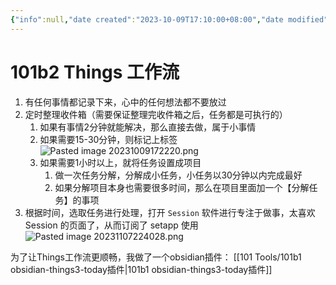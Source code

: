 ```yaml
---
{"info":null,"date created":"2023-10-09T17:10:00+08:00","date modified":"2024-04-14T23:27:57+08:00","tags":["效率","tools","things3"],"dg-publish":true,"permalink":"/101 Tools/101b2 Things 工作流/","dgPassFrontmatter":true,"noteIcon":"2","created":"2023-10-09T17:10:00+08:00","updated":"2024-04-14T23:27:57+08:00"}
---
```



# 101b2 Things 工作流

1. 有任何事情都记录下来，心中的任何想法都不要放过
2. 定时整理收件箱（需要保证整理完收件箱之后，任务都是可执行的）
	1. 如果有事情2分钟就能解决，那么直接去做，属于小事情
	2. 如果需要15-30分钟，则标记上标签 ![Pasted image 20231009172220.png](/img/user/card/Pasted%20image%2020231009172220.png)
	3. 如果需要1小时以上，就将任务设置成项目
		1. 做一次任务分解，分解成小任务，小任务以30分钟以内完成最好
		2. 如果分解项目本身也需要很多时间，那么在项目里面加一个【分解任务】的事项
3. 根据时间，选取任务进行处理，打开 `Session` 软件进行专注于做事，太喜欢 Session 的页面了，从而订阅了 setapp 使用  ![Pasted image 20231107224028.png](/img/user/card/Pasted%20image%2020231107224028.png)

为了让Things工作流更顺畅，我做了一个obsidian插件： [[101 Tools/101b1 obsidian-things3-today插件\|101b1 obsidian-things3-today插件]]
